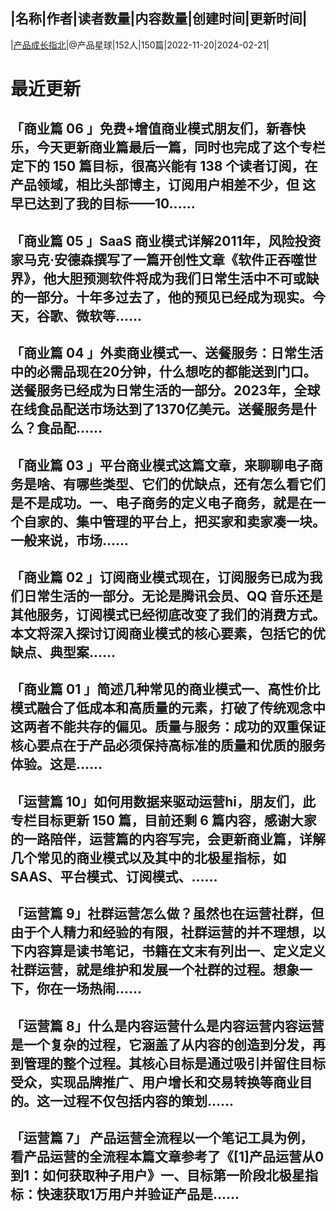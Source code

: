 |名称|作者|读者数量|内容数量|创建时间|更新时间|
---
|[产品成长指北](https://xiaobot.net/p/zephyr?refer=0b133df9-27dc-423b-8101-639049001c13)|@产品星球|152人|150篇|2022-11-20|2024-02-21|

# 最近更新
## 「商业篇 06 」免费+增值商业模式朋友们，新春快乐，今天更新商业篇最后一篇，同时也完成了这个专栏定下的 150 篇目标，很高兴能有 138 个读者订阅，在产品领域，相比头部博主，订阅用户相差不少，但 这早已达到了我的目标——10......
## 「商业篇 05 」SaaS 商业模式详解2011年，风险投资家马克·安德森撰写了一篇开创性文章《软件正吞噬世界》，他大胆预测软件将成为我们日常生活中不可或缺的一部分。十年多过去了，他的预见已经成为现实。今天，谷歌、微软等......
## 「商业篇 04 」外卖商业模式一、送餐服务：日常生活中的必需品现在20分钟，什么想吃的都能送到门口。送餐服务已经成为日常生活的一部分。2023年，全球在线食品配送市场达到了1370亿美元。送餐服务是什么？食品配......
## 「商业篇 03 」平台商业模式这篇文章，来聊聊电子商务是啥、有哪些类型、它们的优缺点，还有怎么看它们是不是成功。一、电子商务的定义电子商务，就是在一个自家的、集中管理的平台上，把买家和卖家凑一块。一般来说，市场......
## 「商业篇 02 」订阅商业模式现在，订阅服务已成为我们日常生活的一部分。无论是腾讯会员、QQ 音乐还是其他服务，订阅模式已经彻底改变了我们的消费方式。本文将深入探讨订阅商业模式的核心要素，包括它的优缺点、典型案......
## 「商业篇 01 」简述几种常见的商业模式一、高性价比模式融合了低成本和高质量的元素，打破了传统观念中这两者不能共存的偏见。质量与服务：成功的双重保证核心要点在于产品必须保持高标准的质量和优质的服务体验。这是......
## 「运营篇 10」如何用数据来驱动运营hi，朋友们，此专栏目标更新 150 篇，目前还剩 6 篇内容，感谢大家的一路陪伴，运营篇的内容写完，会更新商业篇，详解几个常见的商业模式以及其中的北极星指标，如 SAAS、平台模式、订阅模式、......
## 「运营篇 9」社群运营怎么做？虽然也在运营社群，但由于个人精力和经验的有限，社群运营的并不理想，以下内容算是读书笔记，书籍在文末有列出一、定义定义 社群运营，就是维护和发展一个社群的过程。想象一下，你在一场热闹......
## 「运营篇 8」什么是内容运营什么是内容运营内容运营是一个复杂的过程，它涵盖了从内容的创造到分发，再到管理的整个过程。其核心目标是通过吸引并留住目标受众，实现品牌推广、用户增长和交易转换等商业目的。这一过程不仅包括内容的策划......
## 「运营篇 7」 产品运营全流程以一个笔记工具为例，看产品运营的全流程本篇文章参考了《[1]产品运营从0到1：如何获取种子用户》一、目标第一阶段北极星指标：快速获取1万用户并验证产品是......

